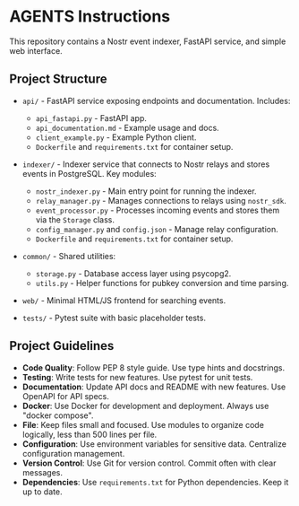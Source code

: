 # AGENTS Instructions

This repository contains a Nostr event indexer, FastAPI service, and simple web interface.

## Project Structure

- `api/` - FastAPI service exposing endpoints and documentation. Includes:
  - `api_fastapi.py` - FastAPI app.
  - `api_documentation.md` - Example usage and docs.
  - `client_example.py` - Example Python client.
  - `Dockerfile` and `requirements.txt` for container setup.

- `indexer/` - Indexer service that connects to Nostr relays and stores events in PostgreSQL. Key modules:
  - `nostr_indexer.py` - Main entry point for running the indexer.
  - `relay_manager.py` - Manages connections to relays using `nostr_sdk`.
  - `event_processor.py` - Processes incoming events and stores them via the `Storage` class.
  - `config_manager.py` and `config.json` - Manage relay configuration.
  - `Dockerfile` and `requirements.txt` for container setup.

- `common/` - Shared utilities:
  - `storage.py` - Database access layer using psycopg2.
  - `utils.py` - Helper functions for pubkey conversion and time parsing.

- `web/` - Minimal HTML/JS frontend for searching events.

- `tests/` - Pytest suite with basic placeholder tests.

## Project Guidelines
- **Code Quality**: Follow PEP 8 style guide. Use type hints and docstrings.
- **Testing**: Write tests for new features. Use pytest for unit tests.
- **Documentation**: Update API docs and README with new features. Use OpenAPI for API specs.
- **Docker**: Use Docker for development and deployment. Always use "docker compose".
- **File**: Keep files small and focused. Use modules to organize code logically, less than 500 lines per file.
- **Configuration**: Use environment variables for sensitive data. Centralize configuration management.
- **Version Control**: Use Git for version control. Commit often with clear messages.
- **Dependencies**: Use `requirements.txt` for Python dependencies. Keep it up to date.